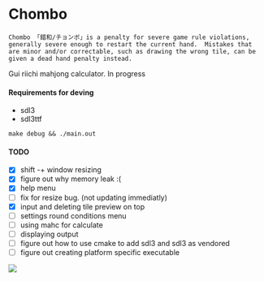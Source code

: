 # Chombo 
`Chombo 「錯和/チョンボ」is a penalty for severe game rule violations, generally severe enough to restart the current hand. 
Mistakes that are minor and/or correctable, such as drawing the wrong tile, can be given a dead hand penalty instead.`

Gui riichi mahjong calculator. In progress

#### Requirements for deving
- sdl3
- sdl3ttf
```
make debug && ./main.out
```

#### TODO
- [x] shift -+ window resizing
- [x] figure out why memory leak :(
- [x] help menu 
- [ ] fix for resize bug. (not updating immediatly) 
- [x] input and deleting tile preview on top
- [ ] settings round conditions menu
- [ ] using mahc for calculate
- [ ] displaying output
- [ ] figure out how to use cmake to add sdl3 and sdl3 as vendored 
- [ ] figure out creating platform specific executable

![](https://c.tenor.com/wjvQf6cClREAAAAd/tenor.gif)
